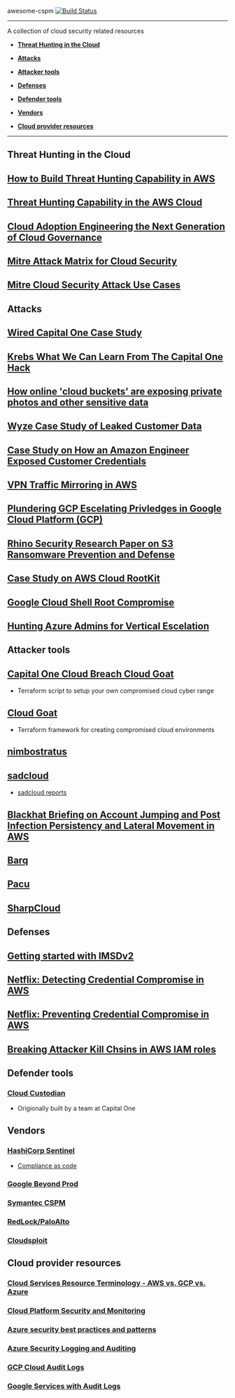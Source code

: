 awesome-cspm [![Build Status](https://travis-ci.org/kai5263499/awesome-cspm.svg?branch=master)](https://travis-ci.org/kai5263499/awesome-cspm)

------------------------------------------------------------------------------------------

A collection of cloud security related resources

* [**Threat Hunting in the Cloud**](#cloud-threat-hunting)

* [**Attacks**](#attacks)

* [**Attacker tools**](#attacker-tools)

* [**Defenses**](#defenses)

* [**Defender tools**](#defender-tools)

* [**Vendors**](#vendors)

* [**Cloud provider resources**](#cloud-provider-resources)

------------------------------------------------------------------------------------------

## Threat Hunting in the Cloud

## [How to Build Threat Hunting Capability in AWS](https://pages.awscloud.com/rs/112-TZM-766/images/How-to-Build-a-Threat-Hunting-Capability-in-AWS_Whitepaper.pdf)
## [Threat Hunting Capability in the AWS Cloud](https://www.secureworldexpo.com/industry-news/threat-hunting-capability-in-the-aws-cloud)
## [Cloud Adoption Engineering the Next Generation of Cloud Governance](https://cloudrumblings.io/cloud-adoption-engineering-the-next-generation-of-cloud-governance-21fb1a2eff60)
## [Mitre Attack Matrix for Cloud Security](https://attack.mitre.org/matrices/enterprise/cloud/)
## [Mitre Cloud Security Attack Use Cases](http://oval.mitre.org/adoption/usecasesguide.html#usecases)


## Attacks

## [Wired Capital One Case Study](https://www.wired.com/story/capital-one-paige-thompson-case-hacking-spree/)
## [Krebs What We Can Learn From The Capital One Hack](https://krebsonsecurity.com/2019/08/what-we-can-learn-from-the-capital-one-hack/)
## [How online 'cloud buckets' are exposing private photos and other sensitive data](https://outline.com/Ke47MA)
## [Wyze Case Study of Leaked Customer Data](https://arstechnica-com.cdn.ampproject.org/v/s/arstechnica.com/tech-policy/2019/12/surveillance-camera-company-wyze-confirms-leak-of-user-data/)
## [Case Study on How an Amazon Engineer Exposed Customer Credentials](https://www.upguard.com/breaches/identity-and-access-misstep-how-an-amazon-engineer-exposed-credentials-and-more)
## [VPN Traffic Mirroring in AWS](https://rhinosecuritylabs.com/aws/abusing-vpc-traffic-mirroring-in-aws/)
## [Plundering GCP Escelating Privledges in Google Cloud Platform (GCP)](https://about.gitlab.com/blog/2020/02/12/plundering-gcp-escalating-privileges-in-google-cloud-platform/)
## [Rhino Security Research Paper on S3 Ransomware Prevention and Defense](https://rhinosecuritylabs.com/aws/s3-ransomware-part-2-prevention-and-defense/)
## [Case Study on AWS Cloud RootKit](https://www.cbronline.com/news/aws-servers-hacked-rootkit-in-the-cloud)
## [Google Cloud Shell Root Compromise](https://threatpost.com/100k-google-cloud-shell-root-compromise/153665/)
## [Hunting Azure Admins for Vertical Escelation](https://www.lares.com/hunting-azure-admins-for-vertical-escalation/)

## Attacker tools

## [Capital One Cloud Breach Cloud Goat](https://rhinosecuritylabs.com/aws/capital-one-cloud_breach_s3-cloudgoat/)
* Terraform script to setup your own compromised cloud cyber range
## [Cloud Goat](https://github.com/RhinoSecurityLabs/cloudgoat)
* Terraform framework for creating compromised cloud environments
## [nimbostratus](http://andresriancho.github.io/nimbostratus/)
## [sadcloud](https://github.com/nccgroup/sadcloud)
* [sadcloud reports](https://ramimac.github.io/sadcloud-reports/)
## [Blackhat Briefing on Account Jumping and Post Infection Persistency and Lateral Movement in AWS](https://www.blackhat.com/docs/us-16/materials/us-16-Amiga-Account-Jumping-Post-Infection-Persistency-And-Lateral-Movement-In-AWS-wp.pdf)
## [Barq](https://github.com/Voulnet/barq)
## [Pacu](https://github.com/RhinoSecurityLabs/pacu)
## [SharpCloud](https://github.com/chrismaddalena/SharpCloud)

## Defenses

## [Getting started with IMSDv2](https://blog.appsecco.com/getting-started-with-version-2-of-aws-ec2-instance-metadata-service-imdsv2-2ad03a1f3650)
## [Netflix: Detecting Credential Compromise in AWS](https://medium.com/netflix-techblog/netflix-cloud-security-detecting-credential-compromise-in-aws-9493d6fd373a)
## [Netflix: Preventing Credential Compromise in AWS](netflix-information-security-preventing-credential-compromise-in-aws-41b112c15179)
## [Breaking Attacker Kill Chsins in AWS IAM roles](https://disruptops.com/breaking-attacker-kill-chains-in-aws-iam-roles/)

## Defender tools

### [Cloud Custodian](https://github.com/cloud-custodian/cloud-custodian)
* Origionally built by a team at Capital One

## Vendors

### [HashiCorp Sentinel](https://www.hashicorp.com/sentinel/)
* [Compliance as code](https://www.hashicorp.com/resources/introduction-sentinel-compliance-policy-as-code)
### [Google Beyond Prod](https://cloud.google.com/security/beyondprod/)
### [Symantec CSPM](https://support.symantec.com/us/en/article.doc11231.html)
### [RedLock/PaloAlto](https://login.paloaltonetworks.com/?resume=/idp/DLKy1/resumeSAML20/idp/SSO.ping&spentity=RedLockSP)
### [Cloudsploit](https://console.cloudsploit.com/signin)

## Cloud provider resources

### [Cloud Services Resource Terminology - AWS vs. GCP vs. Azure](https://www.cloudhealthtech.com/blog/cloud-comparison-guide-glossary-aws-azure-gcp)
### [Cloud Platform Security and Monitoring](https://dsimg.ubm-us.net/envelope/400093/570523/ReliaQuest-WhitePaper-CloudPlatformSecurityAndMonitoring.pdf)
### [Azure security best practices and patterns](https://docs.microsoft.com/en-us/azure/security/fundamentals/best-practices-and-patterns)
### [Azure Security Logging and Auditing](https://docs.microsoft.com/en-us/azure/security/fundamentals/log-audit)
### [GCP Cloud Audit Logs](https://cloud.google.com/logging/docs/audit/)
### [Google Services with Audit Logs](https://cloud.google.com/logging/docs/audit/services)